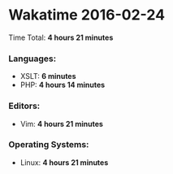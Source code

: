 # Wakatime 2016-02-24

Time Total: **4 hours 21 minutes**

### Languages:
- XSLT: **6 minutes** 
- PHP: **4 hours 14 minutes** 

### Editors:
- Vim: **4 hours 21 minutes** 

### Operating Systems:
- Linux: **4 hours 21 minutes** 

